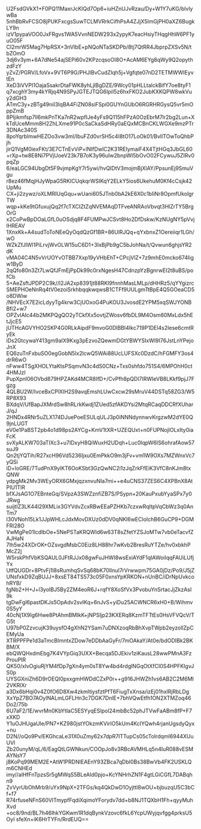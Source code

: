 U2FsdGVkX1+F0PQ11MaxrJcKlQd7Op6+iuHZnUJvRzau/Dy+W1Y7uKG/blvlywBa
5nhBbRvFCSO8jPUKFxcgsSuwTCLMVRrkCifhPsA4ZJjX5lmGjPH0aXZ6BugkLY9n
izV1pypaVOO0JxFRgvs1WA5VvnNEDW293x2ypyK7eacHsiyTHqgHhW6PF1yuO05F
CI2mrW5Mag7HpRSX+3nVIbE+pNQoNTaSKDPb/8tj7QtRR4JbprpZXSv5N/tbZOmO
3dj6v3ym+6A7dNe54ajSEPi60v2KPzcqsoOI8O+AcAM6EYg8qWy9Q2opythzdFzY
yZvZ/PGRV/LfoVx+9VT6P9G/PHJlBvCudZlqh5j+Vgfqte07nD2TETMWWIEyvtEn
XeD3iVVPI1OajaSsakrDtaFWK8yhLjlBgDZE/9Wcy01pHLLtaIckBifY7oe8tyF1
q7xcghY3my4kYRjq4N9SPyJGTEJTQG6IpiI5z6hxFKO2JubKXKQPW8wkVuy2dGH3
ATmC3y+zBTg49niI3IqBA4FiZN08siFSpi0GUYnGUbO6RGRHRGysQ5vr5mOppZmB
8PIjikmfsp7ll6mkPnTKa7nR2wpfIJe4yFs9Q115hFPzA0OzEbrM7lr2bg2Lun+X
kTdUceMmm8H2ZhLXme91P0cSaCkaSdHRy0aEQxMCBnCKLWGXe9mzPTr3DNAc340S
8poYqrblmwHEZOo3vw3ml/IbuFZd0vrSH5c4I8tO17LoOk01/BvllTOwToQhbPjh
jirQ1VgM0iexFKt/3E7CTnEvViP+lNIfDwlC2K31REIymaiF4X4TjtHGq3JbGL60
+rXp+tw8E8Ni7PVjUoeV23k7B7oK3y96uIw2bnpWI5bOvO02FCywuJ5ZIRv0pqZp
6/eaLGC94UbgDt5F9vjmpKgY7r5ywi/hvQIDtV3mojmBjXlAY/PpsunEj9SmuVgu
r8ez46fMqjHJyWpaG5RKICUqkqrWSIKqY2ELkY5ios6UkehuM0Kf4cCsjk42UpMu
CX+ji2zywz/oXLMRIUqGqu+wUani605JTnb0bA2kE6X0c1bIiNr8OpmfUkolgrTW
wqp+kKe9tGfuxujQq2f7cTXCIZtZqNVEMAqDTFveANRAoVbvqt3HlZrTY5BrgOrG
x2CoPwBpDOaLGfL0uOSdjq8F4FUMPwJCSvt8Ho2DfDskw/KzNUgNY5pVvjIHREAV
1XnxKk+A4sudToToNEeQyOqdQzGf1BR+86UlRJQq+qYxbnxZ1Oereiiqr1LGh/wO
WZkZfJlWl1PiLrvjWvOLW15uC6D1+3IxBjPb9gC5bJohNa/t/Qvwun6ghjsYR2dK
vMA04C4N5vVrUOYvOTBB7Xxp19yVHbEhT+CPcjVlZ+7z9mhE0mcko674Iigw1ByD
2qQfo80n3Zt7LwQfJFmEjPpDk99c0rxNgesH47CdnzpYzBgnrwEI2t8uBS/pofCb
5+AeZsftJPDP2C9k//l2JA2xp8391jt88RKI9fnnhMasLMLp/dHHRz5/qYYgizrc
SMEPHOeNnRq4tV0ezoiSrkhbqqkwqwsB1CTFf9UULgmTtBpE4Q5GOeaCD5o8DWiw
/NHVEcX7E2icLdyyTg4krw3CjUOxoG4PuKOU3JvosdE2YPM5xqSWJYONBBfi2+w7
OPZvIAIc44b2MKPQgQO2yTCkfXx5ovtjZWosv6fbDL9M4Osm60MxLdx5hEtJjcE5
jUTHcAGVYHO2SKP4G0RLkAipdF9mvoG0DlBBI4Ikc719P1DEl4s2Iese6cmtRyEk
iDs2GtcywaY413gm9aIX9Kxg3pEzvoZQewmDGtYBWYSIxWl9I76JstLnYPejoJnX
EQ6zuTnFxbuSO0egGobN5lx2lcwQ5WAi88UcLUFSXc0DzdC/hFGMFY3os4drR6wO
nFww4TSgXHOLYtaKtsPSqmvN3c4dS0CNz+Txs0shfdo751S4/6MPOhH0ct4HMJzI
PupXpnl06OVbd879HPZAKd4MCR8IfD+/CvPfh8pQDl7IRWIeVB8LKkf9pjJ7Fgzg
4QLBU2W/IvceBxCPlXIH2S9avqEmshLUwCxcw29sMruV44DSTq58ZG3/W5RP8X93
BXdqV/UfBapJXMrdSw8hRLrkKwdj1ZUed5zfAKDYsi2MtqRCaqDDCRfXUharJ/qJ
2HNDx4RNr5uZLX174DJuePoeESULqULJ3p0iNNNdynnwvKrgzwM2dYE0Q9jnLUGT
eV0e1PaBST2pb4o1d98ps2AYCg+KmV1tXR+UZEQUxt+n0FUPNojlOLxIty0iaFcK
svXyALKW703aTIXc3+u7IDxyH8QiWuxH2UDqh+Luc0lqpW6IS6ohrafAow57suJ9
Qn2tjYQTih/R27xcH96Vd5236ljxu0EmPkkO9m3jFv+vm1W9OXs7MZWnxVc7yQSi
iD+loGRE/7TudPnX9ylKT6OoKSbt3GzQwNC2i1zJqZrkFfEiK3VfC8nKJm8txQNW
ydpgMk2Mv3WEyORX6GMxjqzxnvuNIa7mi++e4uCNS37ZES6C4XPBnX8AtPIU1TlR
bfXJsAG1O7EBnteGq/SVpzA3SWZznfiZB7S/PSypn+20KauPxubYyaSPx7y0JRwg
suijtIZ3LK44l29XMLix3GYVdvZcxRBwEEaPZHKb7czxwRqItpVqCbWz3q0AnTm7
I30VNoh15Lk1JJpWHLcJdxMovDXUz0dDV0qNKl6wECloIchB6GuCP9+DGMFRl28O
VwMgPe01lcdIbOe+5NePSTaKRQWId6w63T8sZfetYZSJoMTw7vb0eTacvfZAJHaN
7Ih5w24XDrOK+OZsvgdMsbC0Eiz8LH88hr7wKvb2BresRuYTZe/hv0xbkhPMcZ2j
W5rskPhfVbKSQAUL0JFtRJJx08gwFuJHWI8wsExiAYdF1qIAWoiIqqFAUiLUfjYx
UtfQUGDr+8PtvFj1l8sRumhqSvSq68bK70IlnuI7rVrwwpm75GA0jDz/Po9/J5jZ
UNsfxkD9ZqBUJJ+8xsET84TS573c05F0xnsYpKRKON+nUnBC/iDrNpUvkcohRYB/
fgNb2+H+J+l3yoIBJ5By2ZM4eoR6J+rqfY8XoSfVx3PvobuYnSrtacJjZkzAsI9k
tgDwFgl6pastDKJs5OpAdv2svIKq+6nJvS+yiDu25ACWNCR6xH0+B/Wihmv0S5yY
40cNj1X9Ig6Hwe8PtAhmBMIkK+jNPSljp23KXERq8KzmTFTtEs0HsVFVQcV/TG5t
U97bP0ZzvcujK39uysfO4gXhN2YSam7uDNXzoqRbBhXvpTWpb2eyzollZpCEMyUa
XTRPPFPe1d3aTmcBImntxZDow7eDDbAaGyFr/7mOAkaY/At0e/bdODIBk2BKBM/X
ebQWQHxdmEbg7K4VYpGiq3UXX+Becqa5DJEkiv1ziKausL28wwPMnA3FzProuPIR
QK50/xlvOgiuRjYM4fDp7gXn4ym0sT8Yw4bd4rdglNGqOtXfCI0S4HPFKIgvJS0p
UYSGXniZh6D9rOEQI0pxxgmHWDdCZxP0r++g916JHWZh1vs6AB2C2M6MI2VKRlXr
a3Dx6bHqi0v4Z0fO6D8Xw4zkmltiysfztPfT6FiugTxXnsa/izEj01hxlRjRbLDg
XxYpZ7BO7AOylNALmLGFLHn3c7DGK7DnlE+7bhVQwEtfh1ON2XTMZoq46Do2/75b
6U7aF2/1E/wvrMn0KbYtlaC5ESYyqESIpol24mbBc52phJTVwFaABm8fP+F7xXKD
Y1uOJHUgaUle/PN7+KZ980jstYOkzmKVirIO5kUm4KcIYQwh4rjanUgsdyQyx+nu
D2N//oQo9Pv/EKGhcaLe31X0uZmy62x7dpR7ITTupCs05cTolrdqmI6944XUuUVl
Zb20unyM/qL/6/EagQtLGWNkun/COOpJo8v3RBcAVMHLq5n4IuR088vESMAYNsY7
j8KoPq99MEM2E+AtW1PRDNIEAEnY93ZBca7qDbI0Bs38BwVb4FK2USKLQm6CNHEd
imy//alHfFnTpzsSr5gMWqS5BLeAId0pjo+KcYNHrhZN1F4gtLGiCGfL7DABqhn9
ZvVyrUbOhMrb9/uYx9NpX+2TFGs/kq4QkDwD1Oyjttl8wOU+bjbuzqU5C3bCf+f7
R74rfuseNFnS60VITmypfFqdiXqimoYForydv7dd+b8NJ1TQXbH1Fh+qyyMuhXvd
+oc8/9nd/BL7h46lhkYGKwm1R1dqBynkVzovc6fkL6YcpUWyjqvfgg4prksU5OyI
sfeXn+iK6HrTYFn/RrdEUQ==
